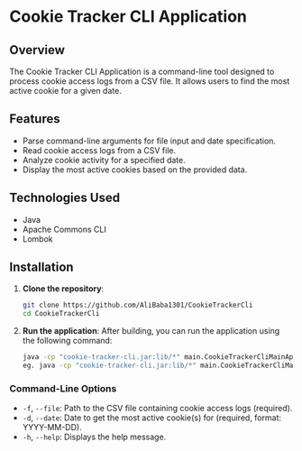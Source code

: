 # Cookie Tracker CLI Application

## Overview

The Cookie Tracker CLI Application is a command-line tool designed to process cookie access logs from a CSV file. It allows users to find the most active cookie for a given date.

## Features

- Parse command-line arguments for file input and date specification.
- Read cookie access logs from a CSV file.
- Analyze cookie activity for a specified date.
- Display the most active cookies based on the provided data.

## Technologies Used

- Java
- Apache Commons CLI
- Lombok

## Installation

1. **Clone the repository**:
   ```bash
   git clone https://github.com/AliBaba1301/CookieTrackerCli
   cd CookieTrackerCli
   ```

2. **Run the application**:
   After building, you can run the application using the following command:
   ```bash
   java -cp "cookie-tracker-cli.jar:lib/*" main.CookieTrackerCliMainApplication -f <pathToCSV>  -d <date>
   eg. java -cp "cookie-tracker-cli.jar:lib/*" main.CookieTrackerCliMainApplication -f src/test/resources/validCsv.csv -d 2018-12-09
   ```


### Command-Line Options

- `-f`, `--file`: Path to the CSV file containing cookie access logs (required).
- `-d`, `--date`: Date to get the most active cookie(s) for (required, format: YYYY-MM-DD).
- `-h`, `--help`: Displays the help message.



